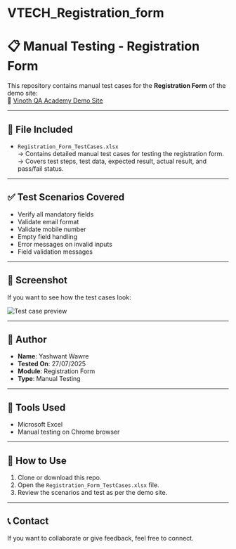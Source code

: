 # VTECH_Registration_form
# 📋 Manual Testing - Registration Form

This repository contains manual test cases for the **Registration Form** of the demo site:  
🔗 [Vinoth QA Academy Demo Site](https://vinothqaacademy.com/demo-site/)

---

## 📁 File Included

- `Registration_Form_TestCases.xlsx`  
  → Contains detailed manual test cases for testing the registration form.  
  → Covers test steps, test data, expected result, actual result, and pass/fail status.

---

## ✅ Test Scenarios Covered

- Verify all mandatory fields
- Validate email format
- Validate mobile number
- Empty field handling
- Error messages on invalid inputs
- Field validation messages

---

## 📸 Screenshot 

If you want to see how the test cases look:

![Test case preview](/Screenshot.jpg)

---

## 📌 Author

- **Name**: Yashwant Wawre  
- **Tested On**: 27/07/2025  
- **Module**: Registration Form  
- **Type**: Manual Testing  

---

## 🧪 Tools Used

- Microsoft Excel  
- Manual testing on Chrome browser

---

## 🚀 How to Use

1. Clone or download this repo.
2. Open the `Registration_Form_TestCases.xlsx` file.
3. Review the scenarios and test as per the demo site.

---

## 📞 Contact

If you want to collaborate or give feedback, feel free to connect.
